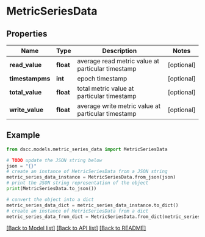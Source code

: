 # MetricSeriesData


## Properties

Name | Type | Description | Notes
------------ | ------------- | ------------- | -------------
**read_value** | **float** | average read metric value at particular timestamp | [optional] 
**timestampms** | **int** | epoch timestamp | [optional] 
**total_value** | **float** | total metric value at particular timestamp | [optional] 
**write_value** | **float** | average write metric value at particular timestamp | [optional] 

## Example

```python
from dscc.models.metric_series_data import MetricSeriesData

# TODO update the JSON string below
json = "{}"
# create an instance of MetricSeriesData from a JSON string
metric_series_data_instance = MetricSeriesData.from_json(json)
# print the JSON string representation of the object
print(MetricSeriesData.to_json())

# convert the object into a dict
metric_series_data_dict = metric_series_data_instance.to_dict()
# create an instance of MetricSeriesData from a dict
metric_series_data_from_dict = MetricSeriesData.from_dict(metric_series_data_dict)
```
[[Back to Model list]](../README.md#documentation-for-models) [[Back to API list]](../README.md#documentation-for-api-endpoints) [[Back to README]](../README.md)


